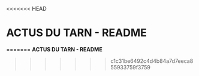 <<<<<<< HEAD
# **ACTUS DU TARN - README**
=======
**ACTUS DU TARN - README**
>>>>>>> c1c31be6492c4d4b84a7d7eeca855933759f3759
